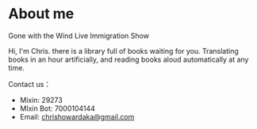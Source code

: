 # About me


Gone with the Wind Live Immigration Show

Hi, I'm Chris. there is a library full of books waiting for you. Translating books in an hour artificially, and reading books aloud automatically at any time.

Contact us：

- Mixin: 29273
- MIxin Bot: 7000104144
- Email: chrishowardaka@gmail.com


